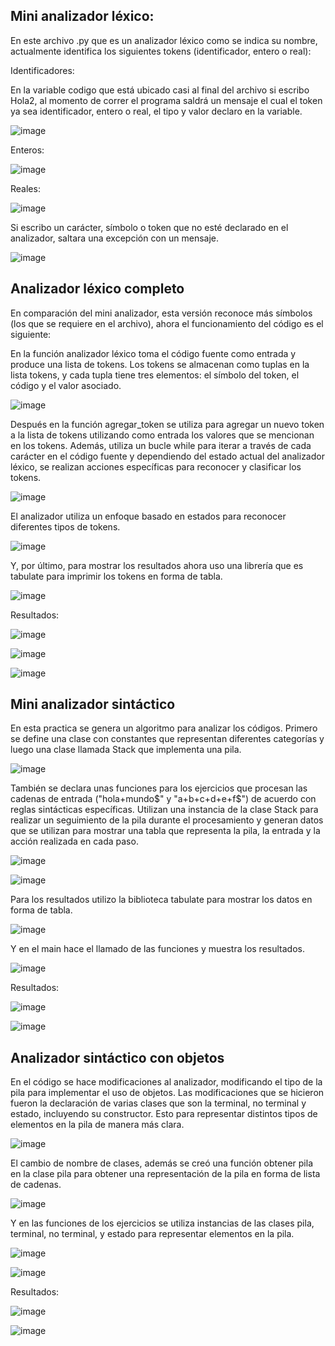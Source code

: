 ## Mini analizador léxico:

En este archivo .py que es un analizador léxico como se indica su nombre, actualmente identifica los siguientes tokens (identificador, entero o real):

Identificadores:

En la variable codigo que está ubicado casi al final del archivo si escribo Hola2, al momento de correr el programa saldrá un mensaje el cual el token ya sea identificador, entero o real, el tipo y valor declaro en la variable.
 
![image](https://github.com/JosGpe/Compiladores/assets/100324579/753125e6-408d-4add-bdf6-6c44b48f1389)

Enteros:

![image](https://github.com/JosGpe/Compiladores/assets/100324579/9080665f-a7ec-49ed-9dfe-9a0942cacfcf)

Reales:

![image](https://github.com/JosGpe/Compiladores/assets/100324579/004d7955-a942-41a6-8d18-3b325ba558de)

Si escribo un carácter, símbolo o token que no esté declarado en el analizador, saltara una excepción con un mensaje.  

![image](https://github.com/JosGpe/Compiladores/assets/100324579/30e73238-a7d9-4056-b8fe-964a3388e8bd)

## Analizador léxico completo

En comparación del mini analizador, esta versión reconoce más símbolos (los que se requiere en el archivo), ahora el funcionamiento del código es el siguiente: 

En la función analizador léxico toma el código fuente como entrada y produce una lista de tokens. Los tokens se almacenan como tuplas en la lista tokens, y cada tupla tiene tres elementos: el símbolo del token, el código y el valor asociado.

![image](https://github.com/JosGpe/Compiladores/assets/100324579/4229925d-1ccf-44d4-a4b5-a24c3acb6693)

Después en la función agregar_token se utiliza para agregar un nuevo token a la lista de tokens utilizando como entrada los valores que se mencionan en los tokens.  Además, utiliza un bucle while para iterar a través de cada carácter en el código fuente y dependiendo del estado actual del analizador léxico, se realizan acciones específicas para reconocer y clasificar los tokens.  

![image](https://github.com/JosGpe/Compiladores/assets/100324579/6970b51a-3990-4535-bbf9-9f74247f38fb)

El analizador utiliza un enfoque basado en estados para reconocer diferentes tipos de tokens.

![image](https://github.com/JosGpe/Compiladores/assets/100324579/a4e54418-cc5c-4584-82cf-861f6a089e83)

Y, por último, para mostrar los resultados ahora uso una librería que es tabulate para imprimir los tokens en forma de tabla.

![image](https://github.com/JosGpe/Compiladores/assets/100324579/9c6de79c-f79e-4722-a3d0-b9b305371e06)

Resultados:

![image](https://github.com/JosGpe/Compiladores/assets/100324579/446a7d70-8940-4826-920e-bd4530c354ec)

![image](https://github.com/JosGpe/Compiladores/assets/100324579/56356ca6-189f-4cd7-9239-3122fb375544)

![image](https://github.com/JosGpe/Compiladores/assets/100324579/d3cfb209-ed51-4b3a-a121-aba63b5aab52)

## Mini analizador sintáctico 

En esta practica se genera un algoritmo para analizar los códigos. Primero se define una clase con constantes que representan diferentes categorías y luego una clase llamada Stack que implementa una pila. 

![image](https://github.com/JosGpe/Compiladores/assets/100324579/76660549-d5d1-44ea-a602-1053c6f16046)

También se declara unas funciones para los ejercicios que procesan las cadenas de entrada ("hola+mundo$" y "a+b+c+d+e+f$") de acuerdo con reglas sintácticas específicas. Utilizan una instancia de la clase Stack para realizar un seguimiento de la pila durante el procesamiento y generan datos que se utilizan para mostrar una tabla que representa la pila, la entrada y la acción realizada en cada paso.

![image](https://github.com/JosGpe/Compiladores/assets/100324579/ab085043-af53-4dc5-b3c5-46f4a438b10c)

![image](https://github.com/JosGpe/Compiladores/assets/100324579/ff87855c-5841-4e6c-a665-7b348dea8891)

Para los resultados utilizo la biblioteca tabulate para mostrar los datos en forma de tabla.

![image](https://github.com/JosGpe/Compiladores/assets/100324579/d1c1c219-61ba-4115-b6b8-a60125823591)

Y en el main hace el llamado de las funciones y muestra los resultados. 

![image](https://github.com/JosGpe/Compiladores/assets/100324579/e1d93592-3d19-492b-8325-7487501b3485)

Resultados: 

![image](https://github.com/JosGpe/Compiladores/assets/100324579/4566b23a-5046-445f-8f90-57cec24c9398)

![image](https://github.com/JosGpe/Compiladores/assets/100324579/82e2f971-a3fc-4e0a-81e3-422319c7b37c)

## Analizador sintáctico con objetos

En el código se hace modificaciones al analizador, modificando el tipo de la pila para implementar el uso de objetos.  Las modificaciones que se hicieron fueron la declaración de varias clases que son la terminal, no terminal y estado, incluyendo su constructor. Esto para representar distintos tipos de elementos en la pila de manera más clara.

![image](https://github.com/JosGpe/Compiladores/assets/100324579/65877bc3-9b9f-40cb-a57d-41461f7d6102)

El cambio de nombre de clases, además se creó una función obtener pila en la clase pila para obtener una representación de la pila en forma de lista de cadenas.

![image](https://github.com/JosGpe/Compiladores/assets/100324579/dd911dc5-2887-41e5-a9ba-74b8c7348909)

Y en las funciones de los ejercicios se utiliza instancias de las clases pila, terminal, no terminal, y estado para representar elementos en la pila.

![image](https://github.com/JosGpe/Compiladores/assets/100324579/34210488-dafa-4ee3-80c0-807bba11df64)

![image](https://github.com/JosGpe/Compiladores/assets/100324579/78b4281c-5a19-416d-97a1-c1ef3936895c)

Resultados: 

![image](https://github.com/JosGpe/Compiladores/assets/100324579/3eb9a38d-b8e5-46bb-a0a2-8c446fc36eca)

![image](https://github.com/JosGpe/Compiladores/assets/100324579/02bf281d-0544-43a5-9469-f3db65eb6a6e)
